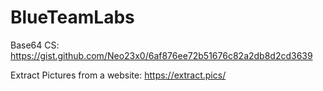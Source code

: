 # BlueTeamLabs



Base64 CS:
https://gist.github.com/Neo23x0/6af876ee72b51676c82a2db8d2cd3639

Extract Pictures from a website:
https://extract.pics/